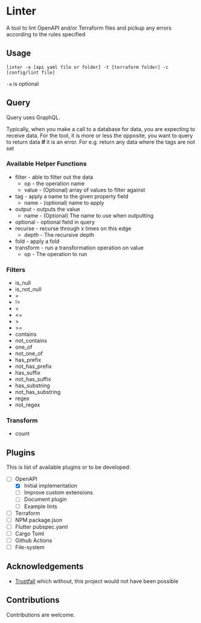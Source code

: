 # Linter

A tool to lint OpenAPI and/or Terraform files and pickup any errors according to the rules specified

## Usage

`linter -a [api yaml file or folder] -t [terraform folder] -c [config/lint file]`

`-a` is optional

## Query

Query uses GraphQL.

Typically, when you make a call to a database for data, you are expecting to receive data.
For the tool, it is more or less the opposite, you want to query to return data **if** it
is an error. For e.g. return any data where the tags are not set

### Available Helper Functions

  - filter - able to filter out the data
    - op - the operation name
    - value - (Optional) array of values to filter against
  - tag - apply a name to the given property field
    - name - (optional) name to apply
  - output - outputs the value
    - name - (Optional) The name to use when outputting
  - optional - optional field in query
  - recurse - recurse through x times on this edge
    - depth - The recursive depth
  - fold - apply a fold
  - transform - run a transformation operation on value
    - op - The operation to run

### Filters

- is_null
- is_not_null
- =
- !=
- <
- <=
- \>
- \>=
- contains
- not_contains
- one_of
- not_one_of
- has_prefix
- not_has_prefix
- has_suffix
- not_has_suffix
- has_substring
- not_has_substring
- regex
- not_regex

### Transform

 - count

## Plugins

This is list of available plugins or to be developed:
- [ ] OpenAPI
  - [x] Initial implementation
  - [ ] Improve custom extensions
  - [ ] Document plugin
  - [ ] Example lints
- [ ] Terraform
- [ ] NPM package.json
- [ ] Flutter pubspec.yaml
- [ ] Cargo Toml
- [ ] Github Actions
- [ ] File-system

## Acknowledgements

 - [Trustfall](https://github.com/obi1kenobi/trustfall) which without, this project would not have been possible

## Contributions

Contributions are welcome.
